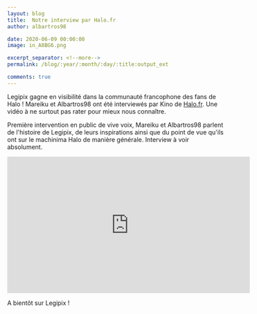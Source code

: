 ```yaml
---
layout: blog
title:  Notre interview par Halo.fr
author: albartros98

date: 2020-06-09 00:00:00
image: in_A8BG6.png

excerpt_separator: <!--more-->
permalink: /blog/:year/:month/:day/:title:output_ext

comments: true
---
```


Legipix gagne en visibilité dans la communauté francophone des fans de Halo !
Mareiku et Albartros98 ont été interviewés par Kino de [Halo.fr](https://www.halo.fr/).
Une vidéo à ne surtout pas rater pour mieux nous connaître.
<!--more-->

Première intervention en public de vive voix, Mareiku et Albartros98 parlent de l'histoire de Legipix, de leurs inspirations ainsi que du point de vue qu'ils ont sur le machinima Halo de manière générale.
Interview à voir absolument.

<div><iframe width="560" height="315" src="https://www.youtube.com/embed/t-kWkvXx7Bg" frameborder="0" allow="accelerometer; autoplay; encrypted-media; gyroscope; picture-in-picture" allowfullscreen></iframe></div>

A bientôt sur Legipix !